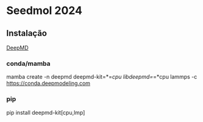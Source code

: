 # Seedmol 2024

## Instalação

[DeepMD](https://docs.deepmodeling.com/projects/deepmd/en/r2/install/easy-install.html#install-off-line-packages)

### conda/mamba

mamba create -n deepmd deepmd-kit=*=*cpu libdeepmd=*=*cpu lammps -c https://conda.deepmodeling.com

### pip

pip install deepmd-kit[cpu,lmp]
